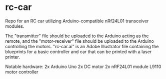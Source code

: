 # rc-car
Repo for an RC car utilizing Arduino-compatible nRf24L01 transceiver modules.

The "transmitter" file should be uploaded to the Arduino acting as the remote, and the "motor-receiver" file should be uploaded to the Arduino controlling the motors. "rc-car.ai" is an Adobe Illustrator file containing the blueprints for a basic controller and car that can be printed with a laser printer.

Notable hardware: 
2x Arduino Uno
2x DC motor
2x nRF24L01 module
L9110 motor controller
